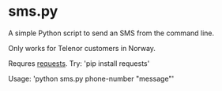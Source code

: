 # sms.py
A simple Python script to send an SMS from the command line.

Only works for Telenor customers in Norway. 

Requres [requests](http://docs.python-requests.org/en/latest/user/install/). Try: 'pip install requests'

Usage: 'python sms.py phone-number "message"'

